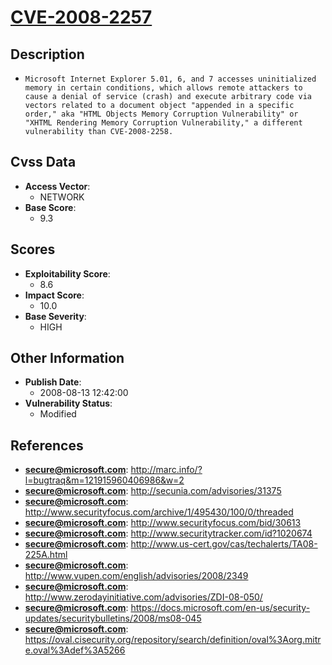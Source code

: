 
# [CVE-2008-2257](http://marc.info/?l=bugtraq&m=121915960406986&w=2)

## Description

- `Microsoft Internet Explorer 5.01, 6, and 7 accesses uninitialized memory in certain conditions, which allows remote attackers to cause a denial of service (crash) and execute arbitrary code via vectors related to a document object "appended in a specific order," aka "HTML Objects Memory Corruption Vulnerability" or "XHTML Rendering Memory Corruption Vulnerability," a different vulnerability than CVE-2008-2258.`

## Cvss Data

- **Access Vector**:
  - NETWORK
- **Base Score**:
  - 9.3

## Scores

- **Exploitability Score**:
  - 8.6
- **Impact Score**:
  - 10.0
- **Base Severity**:
  - HIGH

## Other Information

- **Publish Date**:
  - 2008-08-13 12:42:00
- **Vulnerability Status**:
  - Modified

## References

- **secure@microsoft.com**: http://marc.info/?l=bugtraq&m=121915960406986&w=2
- **secure@microsoft.com**: http://secunia.com/advisories/31375
- **secure@microsoft.com**: http://www.securityfocus.com/archive/1/495430/100/0/threaded
- **secure@microsoft.com**: http://www.securityfocus.com/bid/30613
- **secure@microsoft.com**: http://www.securitytracker.com/id?1020674
- **secure@microsoft.com**: http://www.us-cert.gov/cas/techalerts/TA08-225A.html
- **secure@microsoft.com**: http://www.vupen.com/english/advisories/2008/2349
- **secure@microsoft.com**: http://www.zerodayinitiative.com/advisories/ZDI-08-050/
- **secure@microsoft.com**: https://docs.microsoft.com/en-us/security-updates/securitybulletins/2008/ms08-045
- **secure@microsoft.com**: https://oval.cisecurity.org/repository/search/definition/oval%3Aorg.mitre.oval%3Adef%3A5266
